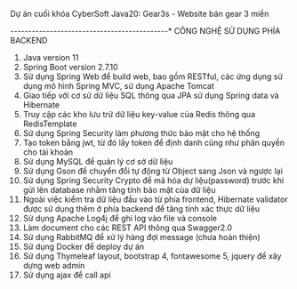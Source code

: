 Dự án cuối khóa CyberSoft Java20: Gear3s - Website bán gear 3 miền

*-*-*-*-*-*-*-*-*-*-*-*-*-*-*-*-*-*-*-*-*-*-*-*-*-*-*-*-*-*-*-*-*-*-*-*-*-*-*-*-*-*-*-*-*
CÔNG NGHỆ SỬ DỤNG PHÍA BACKEND

1. Java version 11
2. Spring Boot version 2.7.10
3. Sử dụng Spring Web để build web, bao gồm RESTful, các ứng dụng sử dụng mô hình Spring MVC, sử dụng Apache Tomcat
4. Giao tiếp với cơ sử dử liệu SQL thông qua JPA sử dụng Spring data và Hibernate
5. Truy cập các kho lưu trữ dữ liệu key-value của Redis thông qua RedisTemplate
6. Sử dụng Spring Security làm phương thức bảo mật cho hệ thống
7. Tạo token bằng jwt, từ đó lấy token để định danh cũng như phân quyền cho tài khoản
8. Sử dụng MySQL để quản lý cơ sở dữ liệu
9. Sử dụng Gson để chuyển đổi tự động từ Object sang Json và ngược lại
10. Sử dụng Spring Security Crypto để mã hóa dự liệu(password) trước khi gửi lên database nhằm tăng tính bảo mật của dữ liệu
11. Ngoài việc kiểm tra dữ liệu đầu vào từ phía frontend, Hibernate validator được sử dụng thêm ở phía backend để tăng tính xác thực dữ liệu
12. Sử dụng Apache Log4j để ghi log vào file và console
13. Làm document cho các REST API thông qua Swagger2.0
14. Sử dụng RabbitMQ để xử lý hàng đợi message (chưa hoàn thiện)
15. Sử dụng Docker để deploy dự án
16. Sử dụng Thymeleaf layout, bootstrap 4, fontawesome 5, jquery để xây dựng web admin
17. Sử dụng ajax để call api
